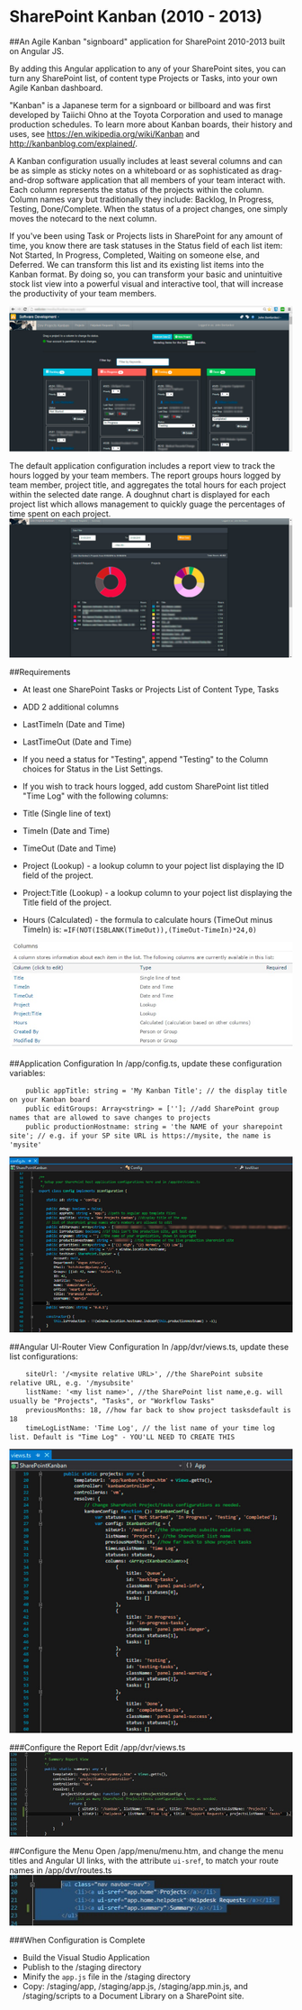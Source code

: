 # SharePoint Kanban (2010 - 2013)

##An Agile Kanban "signboard" application for SharePoint 2010-2013 built on Angular JS.

By adding this Angular application to any of your SharePoint sites, you can turn any SharePoint list, of content type Projects or Tasks, into your own Agile Kanban dashboard. 

"Kanban" is a Japanese term for a signboard or billboard and was first developed by Taiichi Ohno at the Toyota Corporation and used to manage production schedules. To learn more about Kanban boards, their history and uses, see https://en.wikipedia.org/wiki/Kanban and http://kanbanblog.com/explained/.

A Kanban configuration usually includes at least several columns and can be as simple as sticky notes on a whiteboard or as sophisticated as drag-and-drop software application that all members of your team interact with. Each column represents the status of the projects within the column. Column names vary but traditionally they include: Backlog, In Progress, Testing, Done/Complete. When the status of a project changes, one simply moves the notecard to the next column. 

If you've been using Task or Projects lists in SharePoint for any amount of time, you know there are task statuses in the Status field of each list item: Not Started, In Progress, Completed, Waiting on someone else, and Deferred. We can transform this list and its existing list items into the Kanban format. By doing so, you can transform your basic and unintuitive stock list view into a powerful visual and interactive tool, that will increase the productivity of your team members. 


![Kanban in SharePoint](Docs/KanbanProjectScreenshot.jpg "Kanban in SharePoint")

The default application configuration includes a report view to track the hours logged by your team members. The report 
groups hours logged by team member, project title, and aggregates the total hours for each project within the selected date range. 
A doughnut chart is displayed for each project list which allows management to quickly guage the percentages of time spent on each project. 
![A Report for Hours Logged](Docs/KanbanReportScreenshot.jpg "A Report for Hours Logged")

##Requirements
 * At least one SharePoint Tasks or Projects List of Content Type, Tasks
 * ADD 2 additional columns
  * LastTimeIn (Date and Time)
  * LastTimeOut (Date and Time)
 * If you need a status for "Testing", append "Testing" to the Column choices for Status in the List Settings.

* If you wish to track hours logged, add custom SharePoint list titled "Time Log" with the following columns:
 * Title (Single line of text)
 * TimeIn (Date and Time)
 * TimeOut (Date and Time)
 * Project (Lookup) - a lookup column to your poject list displaying the ID field of the project.
 * Project:Title	(Lookup) - a lookup column to your poject list displaying the Title field of the project.	
 * Hours (Calculated) - the formula to calculate hours (TimeOut minus TimeIn) is: `=IF(NOT(ISBLANK(TimeOut)),(TimeOut-TimeIn)*24,0)`	

![Time Log List Configuration](Docs/TimeLogListColumns.jpg "Time Log List Configuration")
		
##Application Configuration
In /app/config.ts, update these configuration variables:
```
	public appTitle: string = 'My Kanban Title'; // the display title on your Kanban board
	public editGroups: Array<string> = ['']; //add SharePoint group names that are allowed to save changes to projects
	public productionHostname: string = 'the NAME of your sharepoint site'; // e.g. if your SP site URL is https://mysite, the name is 'mysite'
```
![Application Configuration in Visual Studio](Docs/KanbanConfigScreenshot.jpg "Application Configuration in Visual Studio")

##Angular UI-Router View Configuration
In /app/dvr/views.ts, update these list configurations:
```
	siteUrl: '/<mysite relative URL>', //the SharePoint subsite relative URL, e.g. '/mysubsite'
	listName: '<my list name>', //the SharePoint list name,e.g. will usually be "Projects", "Tasks", or "Workflow Tasks"
	previousMonths: 18, //how far back to show project tasksdefault is 18
	timeLogListName: 'Time Log', // the list name of your time log list. Default is "Time Log" - YOU'LL NEED TO CREATE THIS
```
![Angular UI-Router View Configuration in Visual Studio](Docs/KanbanAngularViewScreenshot.jpg "Angular UI-Router View Configuration in Visual Studio")

###Configure the Report 
Edit /app/dvr/views.ts
![Configure the Report in Visual Studio](Docs/ReportConfig.jpg "Configure the Report in Visual Studio")


##Configure the Menu
Open /app/menu/menu.htm, and change the menu titles and Angular UI links, with the attribute `ui-sref`, to match your route names in /app/dvr/routes.ts
![Configure the Menu](Docs/menuedit.jpg "Angular UI-Router Menu Configuration in Visual Studio")



###When Configuration is Complete
 - Build the Visual Studio Application 
 - Publish to the /staging directory
 - Minify the `app.js` file in the /staging directory
 - Copy: /staging/app, /staging/app.js, /staging/app.min.js, and /staging/scripts to a Document Library on a SharePoint site.
 



